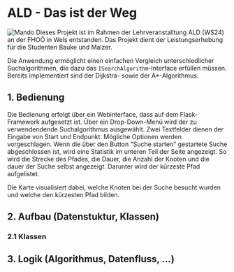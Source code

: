 # ALD - Das ist der Weg 
![Mando](static/images/favicon.png)
Dieses Projekt ist im Rahmen der Lehrveranstalltung ALD (WS24) an der FHOÖ in Wels entstanden. Das Projekt dient der Leistungserhebung für die Studenten Bauke und Malzer.

Die Anwendung ermöglicht einen einfachen Vergleich unterschiedlicher Suchalgorithmen, die dazu das `ISearchAlgorithm`-Interface erfüllen müssen. Bereits implementiert sind der Dijkstra- sowie der A*-Algorithmus. 

## 1. Bedienung
Die Bedienung erfolgt über ein Webinterface, dass auf dem Flask-Framework aufgesetzt ist.
Über ein Drop-Down-Menü wird der zu verwendendende Suchalgorithmus ausgewählt. Zwei Textfelder dienen der Eingabe von Start und Endpunkt. Mögliche Optionen werden vorgeschlagen. 
Wenn die über den Button "Suche starten" gestartete Suche abgeschlossen ist, wird eine Statistik im unteren Teil der Seite angezeigt. So wird die Strecke des Pfades, die Dauer, die Anzahl der Knoten und die dauer der Suche selbst angezeigt. Darunter wird der kürzeste Pfad aufgelistet.

Die Karte visualisiert dabei, welche Knoten bei der Suche besucht wurden und welche den kürzesten Pfad bilden. 

## 2. Aufbau (Datenstuktur, Klassen)
### 2.1 Klassen


## 3. Logik (Algorithmus, Datenfluss, ...)

